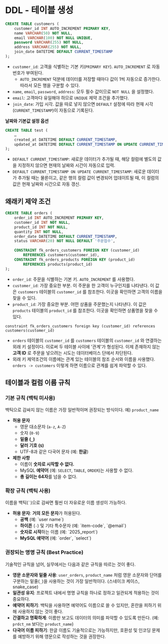 # DDL - 테이블 생성

```sql
CREATE TABLE customers (
	customer_id INT AUTO_INCREMENT PRIMARY KEY,
	name VARCHAR(50) NOT NULL,
	email VARCHAR(100) NOT NULL UNIQUE,
	password VARCHAR(255) NOT NULL,
	address VARCHAR(255) NOT NULL,
	join_date DATETIME DEFAULT CURRENT_TIMESTAMP
);
```

- `customer_id`: 고객을 식별하는 기본 키(`PRIMARY KEY`). `AUTO_INCREMENT` 로 자동 번호가 부여된다.
	- `AUTO_INCREMENT` 덕분에 데이터를 저장할 때마다 값이 1씩 자동으로 증가한다. 따라서 모든 행을 구분할 수 있다.
- `name`, `email`, `password`, `address`: 모두 필수 값이므로 `NOT NULL` 을 설정했다.
- `email`: 고객마다 유일해야 하므로 `UNIQUE` 제약 조건을 추가했다.
- `join_date`: 가입 시각. 값을 따로 넣지 않으면 `DEFAULT` 설정에 따라 현재 시각(`CURRENT_TIMESTAMP`)이 자동으로 기록된다.

**날짜와 기본값 설정 옵션**

```sql
CREATE TABLE test (
	…
	created_at DATETIME DEFAULT CURRENT_TIMESTAMP,
	updated_at DATETIME DEFAULT CURRENT_TIMESTAMP ON UPDATE CURRENT_TIMESTAMP
);
```

- `DEFAULT CURRENT_TIMESTAMP`: 새로운 데이터가 추가될 때, 해당 컬럼에 별도의 값을 지정하지 않으면 현재의 날짜와 시간이 자동으로 입력.
- `DEFAULT CURRENT_TIMESTAMP ON UPDATE CURRENT_TIMESTAMP`: 새로운 데이터가 추가될 때는 물론이고, 같은 행의 컬럼 값이 변경되어 업데이트될 때, 이 컬럼의 값은 현재 날짜와 시간으로 자동 갱신.

## 왜래키 제약 조건

```sql
CREATE TABLE orders (
	order_id INT AUTO_INCREMENT PRIMARY KEY,
	customer_id INT NOT NULL,
	product_id INT NOT NULL,
	quantity INT NOT NULL,
	order_date DATETIME DEFAULT CURRENT_TIMESTAMP,
	status VARCHAR(20) NOT NULL DEFAULT '주문접수',
	
	CONSTRAINT fk_orders_customers FOREIGN KEY (customer_id)
		REFERENCES customers(customer_id),
	CONSTRAINT fk_orders_products FOREIGN KEY (product_id)
		REFERENCES products(product_id)
);
```

- `order_id`: 주문을 식별하는 기본 키. `AUTO_INCREMENT` 를 사용했다.
- `customer_id`: 가장 중요한 부분. 이 주문을 한 고객이 누구인지를 나타낸다. 이 값은 `customers` 테이블의 `customer_id` 를 참조한다. 이곳을 확인하면 고객의 이름을 찾을 수 있다.
- `product_id`: 가장 중요한 부분. 어떤 상품을 주문했는지 나타낸다. 이 값은 `products` 테이블의 `product_id` 를 참조한다. 이곳을 확인하면 상품명을 찾을 수 있다.

`constraint fk_orders_customers foreign key (customer_id) references customers(customer_id)`
- `orders` 테이블의 `customer_id` 를 `customers` 테이블의 `customer_id` 와 연결하는 외래 키 설정이다. 이로써 두 테이블 사이에 '관계'가 형성된다. 이제 존재하지 않는 **고객 ID** 로 주문을 넣으려는 시도는 데이터베이스 단에서 차단된다.
- 외래 키 제약조건의 이름에는 관계 있는 테이블의 참조 순서와 이름을 사용했다. `orders -> customers` 이렇게 하면 이름으로 관계를 쉽게 파악할 수 있다.

## 테이블과 컬럼 이름 규칙

### 기본 규칙 (백틱 미사용)

백틱으로 감싸지 않는 이름은 가장 일반적이며 권장되는 방식이다. 예) `product_name`

- **허용 문자**
	- 영문 대소문자 (`a-z`, `A-Z`)
	- 숫자 (`0-9`)
	- **밑줄 (`_`)**
	- **달러 기호 (`$`)**
	- UTF-8과 같은 다국어 문자 (예: **한글**)
- **제한 사항**
	- 이름이 **숫자로 시작할 수 없다.**
	- MySQL **예약어** (예: `SELECT`, `TABLE`, `ORDER`)는 사용할 수 없다.
	- **총 길이는 64자**를 넘을 수 없다.

### 확장 규칙 (백틱 사용)

이름을 백틱(`` ` ``)으로 감싸면 훨씬 더 자유로운 이름 생성이 가능하다.
- **허용 문자**: **거의 모든 문자**가 허용된다.
	- **공백** (예: \`user name\`)
	- **하이픈** (`-`) 및 기타 특수문자 (예: \`item-code\`, \`@email\`)
	- **숫자로 시작**하는 이름 (예: \`2025_report\`)
	- **MySQL 예약어** (예: \`order\`, \`select\`)

### 권장되는 명명 규칙 (Best Practice)

기술적인 규칙을 넘어, 실무에서는 다음과 같은 규칙을 따르는 것이 좋다.
- **영문 소문자와 밑줄 사용**: `user_orders`, `product_name` 처럼 영문 소문자와 단어를 구분하는 밑줄(`_`)을 사용하는 것이 가장 일반적이다. (스네이크 케이스, snake_case)
- **일관성 유지**: 프로젝트 내에서 명명 규칙을 하나로 정하고 일관되게 적용하는 것이 중요하다.
- **예약어 피하기**: 백틱을 사용하면 예약어도 이름으로 쓸 수 있지만, 혼란을 피하기 위해 사용하지 않는 것이 좋다.
- **간결하고 명확하게**: 이름만 보고도 데이터의 의미를 파악할 수 있도록 만든다. (예: `prdct_nm` 보다는 `product_name`)
- **다국어 이름 피하기**: 한글 이름도 기술적으로는 가능하지만, 호환성 및 인코딩 문제를 예방하기 위해 영문으로 작성하는 것을 권장한다.
